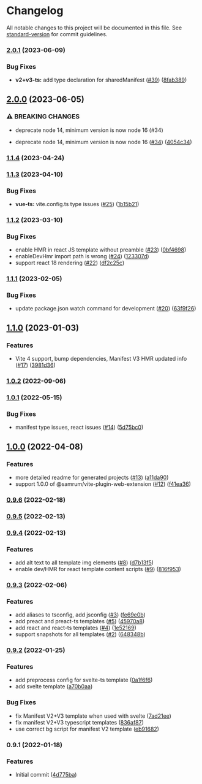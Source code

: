 # Changelog

All notable changes to this project will be documented in this file. See [standard-version](https://github.com/conventional-changelog/standard-version) for commit guidelines.

### [2.0.1](https://github.com/samrum/create-vite-plugin-web-extension/compare/v2.0.0...v2.0.1) (2023-06-09)

### Bug Fixes

- **v2+v3-ts:** add type declaration for sharedManifest ([#39](https://github.com/samrum/create-vite-plugin-web-extension/issues/39)) ([8fab389](https://github.com/samrum/create-vite-plugin-web-extension/commit/8fab38949472fec8dab6a2c27242127a1b2f6854))

## [2.0.0](https://github.com/samrum/create-vite-plugin-web-extension/compare/v1.1.4...v2.0.0) (2023-06-05)

### ⚠ BREAKING CHANGES

- deprecate node 14, minimum version is now node 16 (#34)

- deprecate node 14, minimum version is now node 16 ([#34](https://github.com/samrum/create-vite-plugin-web-extension/issues/34)) ([4054c34](https://github.com/samrum/create-vite-plugin-web-extension/commit/4054c34421112c56b1569a1cfeacf9f2d08d7669))

### [1.1.4](https://github.com/samrum/create-vite-plugin-web-extension/compare/v1.1.3...v1.1.4) (2023-04-24)

### [1.1.3](https://github.com/samrum/create-vite-plugin-web-extension/compare/v1.1.2...v1.1.3) (2023-04-10)

### Bug Fixes

- **vue-ts:** vite.config.ts type issues ([#25](https://github.com/samrum/create-vite-plugin-web-extension/issues/25)) ([1b15b21](https://github.com/samrum/create-vite-plugin-web-extension/commit/1b15b210557f03cab7fb63affe10faf03ac711c5))

### [1.1.2](https://github.com/samrum/create-vite-plugin-web-extension/compare/v1.1.1...v1.1.2) (2023-03-10)

### Bug Fixes

- enable HMR in react JS template without preamble ([#23](https://github.com/samrum/create-vite-plugin-web-extension/issues/23)) ([0bf4698](https://github.com/samrum/create-vite-plugin-web-extension/commit/0bf4698eb5b51e7d6df05c6ec4a4303efedf327f))
- enableDevHmr import path is wrong ([#24](https://github.com/samrum/create-vite-plugin-web-extension/issues/24)) ([123307d](https://github.com/samrum/create-vite-plugin-web-extension/commit/123307df1320bab5b0dc32dc9deae3b09413190d))
- support react 18 rendering ([#22](https://github.com/samrum/create-vite-plugin-web-extension/issues/22)) ([df2c25c](https://github.com/samrum/create-vite-plugin-web-extension/commit/df2c25cf47bdaa41fc078fc037b49eb2c7f392b2))

### [1.1.1](https://github.com/samrum/create-vite-plugin-web-extension/compare/v1.1.0...v1.1.1) (2023-02-05)

### Bug Fixes

- update package.json watch command for development ([#20](https://github.com/samrum/create-vite-plugin-web-extension/issues/20)) ([63f9f26](https://github.com/samrum/create-vite-plugin-web-extension/commit/63f9f268422ed3475ce1e6cff344003059b8b7e0))

## [1.1.0](https://github.com/samrum/create-vite-plugin-web-extension/compare/v1.0.2...v1.1.0) (2023-01-03)

### Features

- Vite 4 support, bump dependencies, Manifest V3 HMR updated info ([#17](https://github.com/samrum/create-vite-plugin-web-extension/issues/17)) ([3981d36](https://github.com/samrum/create-vite-plugin-web-extension/commit/3981d3613f7074886c52d6630aed4e085780b42a))

### [1.0.2](https://github.com/samrum/create-vite-plugin-web-extension/compare/v1.0.1...v1.0.2) (2022-09-06)

### [1.0.1](https://github.com/samrum/create-vite-plugin-web-extension/compare/v1.0.0...v1.0.1) (2022-05-15)

### Bug Fixes

- manifest type issues, react issues ([#14](https://github.com/samrum/create-vite-plugin-web-extension/issues/14)) ([5d75bc0](https://github.com/samrum/create-vite-plugin-web-extension/commit/5d75bc0b8754d43b2655116bca190ca76c0a1798))

## [1.0.0](https://github.com/samrum/create-vite-plugin-web-extension/compare/v0.9.6...v1.0.0) (2022-04-08)

### Features

- more detailed readme for generated projects ([#13](https://github.com/samrum/create-vite-plugin-web-extension/issues/13)) ([a11da90](https://github.com/samrum/create-vite-plugin-web-extension/commit/a11da909f0c9728197a078064c2836a3a26c801b))
- support 1.0.0 of @samrum/vite-plugin-web-extension ([#12](https://github.com/samrum/create-vite-plugin-web-extension/issues/12)) ([f41ea36](https://github.com/samrum/create-vite-plugin-web-extension/commit/f41ea369f06126141886877d094d2010184f6e61))

### [0.9.6](https://github.com/samrum/create-vite-plugin-web-extension/compare/v0.9.5...v0.9.6) (2022-02-18)

### [0.9.5](https://github.com/samrum/create-vite-plugin-web-extension/compare/v0.9.4...v0.9.5) (2022-02-13)

### [0.9.4](https://github.com/samrum/create-vite-plugin-web-extension/compare/v0.9.3...v0.9.4) (2022-02-13)

### Features

- add alt text to all template img elements ([#8](https://github.com/samrum/create-vite-plugin-web-extension/issues/8)) ([d7b13f5](https://github.com/samrum/create-vite-plugin-web-extension/commit/d7b13f53b775f6e980731e5ad9b7d07807577104))
- enable dev/HMR for react template content scripts ([#9](https://github.com/samrum/create-vite-plugin-web-extension/issues/9)) ([816f953](https://github.com/samrum/create-vite-plugin-web-extension/commit/816f953c334ad204debf158d3a5502e304746012))

### [0.9.3](https://github.com/samrum/create-vite-plugin-web-extension/compare/v0.9.2...v0.9.3) (2022-02-06)

### Features

- add aliases to tsconfig, add jsconfig ([#3](https://github.com/samrum/create-vite-plugin-web-extension/issues/3)) ([fe69e0b](https://github.com/samrum/create-vite-plugin-web-extension/commit/fe69e0bb61c54fd8046bc8a03b832f51d7ccae06))
- add preact and preact-ts templates ([#5](https://github.com/samrum/create-vite-plugin-web-extension/issues/5)) ([45970a8](https://github.com/samrum/create-vite-plugin-web-extension/commit/45970a87f381c3fa62548a8a6a354546000d9a26))
- add react and react-ts templates ([#4](https://github.com/samrum/create-vite-plugin-web-extension/issues/4)) ([1e52169](https://github.com/samrum/create-vite-plugin-web-extension/commit/1e5216956740adba4f8d6568224f4761ac1c3168))
- support snapshots for all templates ([#2](https://github.com/samrum/create-vite-plugin-web-extension/issues/2)) ([648348b](https://github.com/samrum/create-vite-plugin-web-extension/commit/648348b56122cdcd02d79a8da114735654dce86b))

### [0.9.2](https://github.com/samrum/create-vite-plugin-web-extension/compare/v0.9.1...v0.9.2) (2022-01-25)

### Features

- add preprocess config for svelte-ts template ([0a1f6f6](https://github.com/samrum/create-vite-plugin-web-extension/commit/0a1f6f62a6a784c5bcd0d38daea03fa2bfde8509))
- add svelte template ([a70b0aa](https://github.com/samrum/create-vite-plugin-web-extension/commit/a70b0aa14923b4e59a6ea4ee8ef00b47308a04d5))

### Bug Fixes

- fix Manifest V2+V3 template when used with svelte ([7ad21ee](https://github.com/samrum/create-vite-plugin-web-extension/commit/7ad21ee0c66547e8b297c7bf158be57d5b7b3a4f))
- fix manifest V2+V3 typescript templates ([836af87](https://github.com/samrum/create-vite-plugin-web-extension/commit/836af87fb605040c2a55c3fdbdfadda63b170f34))
- use correct bg script for manifest V2 template ([eb91682](https://github.com/samrum/create-vite-plugin-web-extension/commit/eb916828ef11b54da1fc0c127ff3f9ca7d47b91f))

### 0.9.1 (2022-01-18)

### Features

- Initial commit ([4d775ba](https://github.com/samrum/create-vite-plugin-web-extension/commit/4d775ba7bb993eee5c73feb06dd4a98011179834))
